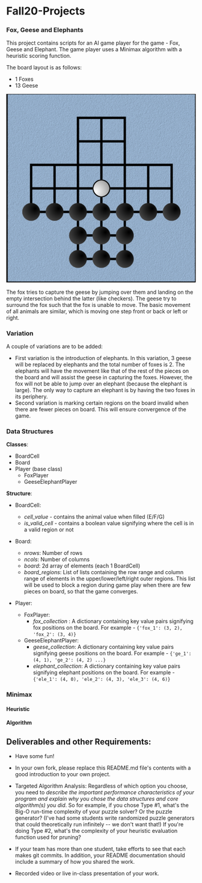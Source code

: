 # Fall20-Projects

### Fox, Geese and Elephants
This project contains scripts for an AI game player for the game - Fox, Geese and Elephant. The game player uses a Minimax algorithm with a heuristic scoring function. 

The board layout is as follows:
* 1 Foxes
* 13 Geese

![Sample Board](https://github.com/SanhitaD207/Fall20-Projects/blob/main/images/sample-board.png?raw=true)


The fox tries to capture the geese by jumping over them and landing on the empty intersection behind the latter (like checkers). The geese try to surround the fox such that the fox is unable to move. The basic movement of all animals are similar, which is moving one step front or back or left or right.

### Variation
A couple of variations are to be added:
* First variation is the introduction of elephants. In this variation, 3 geese will be replaced by elephants and the total number of foxes is 2. The elephants will have the movement like that of the rest of the pieces on the board and will assist the geese in capturing the foxes. However, the fox will not be able to jump over an elephant (because the elephant is large). The only way to capture an elephant is by having the two foxes in its periphery.
* Second variation is marking certain regions on the board invalid when there are fewer pieces on board. This will ensure convergence of the game.

### Data Structures
**__Classes__**:
* BoardCell
* Board
* Player (base class)
    * FoxPlayer
    * GeeseElephantPlayer

**__Structure__**:
* BoardCell:
    * _cell_value_ - contains the animal value when filled (E/F/G)
    * _is_valid_cell_ - contains a boolean value signifying where the cell is in a valid region or not

* Board:
    * _nrows_: Number of rows
    * _ncols_: Number of columns
    * _board_: 2d array of elements (each 1 BoardCell)
    * _board_regions_: List of lists containing the row range and column range of elements in the upper/lower/left/right outer regions. This list will be used to block a region during game play when there are few pieces on board, so that the game converges.

* Player:
    * FoxPlayer:
        * _fox_collection_ : A dictionary containing key value pairs signifying fox positions on the board. For example - `{'fox_1': (3, 2), 'fox_2': (3, 4)}`
    * GeeseElephantPlayer:
        * _geese_collection_: A dictionary containing key value pairs signifying geese positions on the board. For example - `{'ge_1': (4, 1), 'ge_2': (4, 2) ...}`
        * _elephant_collection_: A dictionary containing key value pairs signifying elephant positions on the board. For example - `{'ele_1': (4, 0), 'ele_2': (4, 3), 'ele_3': (4, 6)}`
 

### Minimax

#### Heuristic

#### Algorithm
   
## Deliverables and other Requirements:

* Have some fun!
* In your own fork, please replace this README.md file's contents with a good introduction to your own project. 
* Targeted Algorithm Analysis:  Regardless of which option you choose, you need to _describe the important performance characteristics of your program and explain why you chose the data structures and core algorithm(s) you did_. So for example, if you chose Type #1, what's the Big-O run-time complexity of your puzzle solver? Or the puzzle generator? (I've had some students write randomized puzzle generators that could theoretically run infinitely -- we don't want that!)  If you're doing Type #2, what's the complexity of your heuristic evaluation function used for pruning?

* If your team has more than one student, take efforts to see that each makes git commits. In addition, your README documentation should include a summary of how you shared the work.
* Recorded video or live in-class presentation of your work. 

